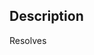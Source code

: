 ## Description

Resolves
<!--
Pull Request Checklist
1. I have read the https://github.com/Oztechan/CCC/blob/develop/docs/CONTRIBUTING.md
2. PR title in the format of `[Oztechan/CCC#ISSUE_ID] ISSUE_TITLE`
3. I have added a valid description, and added `Resolves: Oztechan/CCC#ISSUE_ID` into description (it will automatically close issue once PR is merged)
4. I have tested the app before creating this PR 
-->
